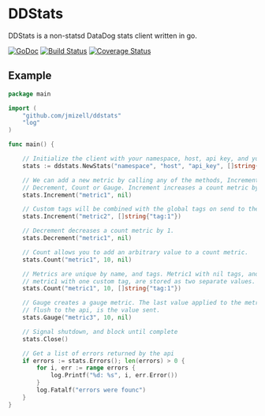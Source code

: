 # DDStats
DDStats is a non-statsd DataDog stats client written in go. 

[![GoDoc](https://godoc.org/github.com/jmizell/ddstats?status.svg)](https://godoc.org/github.com/jmizell/ddstats)
[![Build Status](https://travis-ci.org/jmizell/ddstats.svg?branch=master)](https://travis-ci.org/jmizell/ddstats)
[![Coverage Status](https://coveralls.io/repos/github/jmizell/ddstats/badge.svg?branch=master)](https://coveralls.io/github/jmizell/ddstats?branch=master)

## Example
```go
package main

import (
	"github.com/jmizell/ddstats"
	"log"
)

func main() {

	// Initialize the client with your namespace, host, api key, and your global tags
	stats := ddstats.NewStats("namespace", "host", "api_key", []string{"custom_tag:true"})

	// We can add a new metric by calling any of the methods, Increment,
	// Decrement, Count or Gauge. Increment increases a count metric by one.
	stats.Increment("metric1", nil)

	// Custom tags will be combined with the global tags on send to the api.
	stats.Increment("metric2", []string{"tag:1"})

	// Decrement decreases a count metric by 1.
	stats.Decrement("metric1", nil)

	// Count allows you to add an arbitrary value to a count metric.
	stats.Count("metric1", 10, nil)

	// Metrics are unique by name, and tags. Metric1 with nil tags, and
	// metric1 with one custom tag, are stored as two separate values.
	stats.Count("metric1", 10, []string{"tag:1"})

	// Gauge creates a gauge metric. The last value applied to the metric before
	// flush to the api, is the value sent.
	stats.Gauge("metric3", 10, nil)

	// Signal shutdown, and block until complete
	stats.Close()

	// Get a list of errors returned by the api
	if errors := stats.Errors(); len(errors) > 0 {
		for i, err := range errors {
			log.Printf("%d: %s", i, err.Error())
		}
		log.Fatalf("errors were founc")
	}
}
```